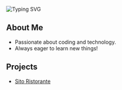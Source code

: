 
![Typing SVG](https://readme-typing-svg.herokuapp.com?color=8A2BE2&center=true&vCenter=true&lines=Hello+There!!!;My+name's+Mariateresa+Piacente.;I'm+a+Developer+student.)

## About Me
- Passionate about coding and technology.
- Always eager to learn new things!

## Projects
- [Sito Ristorante](https://github.com/mariateresapiacente/SitoRistorante)
